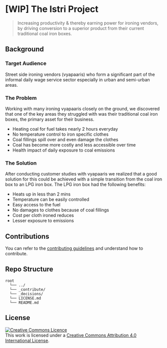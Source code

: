 # [WIP] The Istri Project
> Increasing productivity & thereby earning power for ironing vendors, by driving conversion to a superior product from their current traditional coal iron boxes.

## Background

### Target Audience

Street side ironing vendors (vyapaaris) who form a significant part of the informal daily wage service sector especially in urban and semi-urban areas.

### The Problem

Working with many ironing vyapaaris closely on the ground, we discovered that one of the key areas they struggled with was their traditional coal iron boxes, the primary asset for their business.
- Heating coal for fuel takes nearly 2 hours everyday
- No temperature control to iron specific clothes
- Coal fillings spill over and even damage the clothes
- Coal has become more costly and less accessible over time
- Health impact of daily exposure to coal emissions

### The Solution

After conducting customer studies with vyapaaris we realized that a good solution for this could be achieved with a simple transition from the coal iron box to an LPG iron box. The LPG iron box had the following benefits:
- Heats up in less than 2 mins
- Temperature can be easily controlled
- Easy access to the fuel 
- No damages to clothes because of coal fillings
- Cost per cloth ironed reduces
- Lesser exposure to emissions

## Contributions

You can refer to the [contributing guidelines](_contribute/CONTRIBUTING.md) and understand how to contribute.

## Repo Structure

```
root
  └── ../
  └── _contribute/
  └── _decisions/
  └── LICENSE.md
  └── README.md
```

## License

<a rel="license" href="http://creativecommons.org/licenses/by/4.0/"><img alt="Creative Commons Licence" style="border-width:0" src="https://i.creativecommons.org/l/by/4.0/88x31.png" /></a><br />This work is licensed under a <a rel="license" href="http://creativecommons.org/licenses/by/4.0/">Creative Commons Attribution 4.0 International License</a>.

